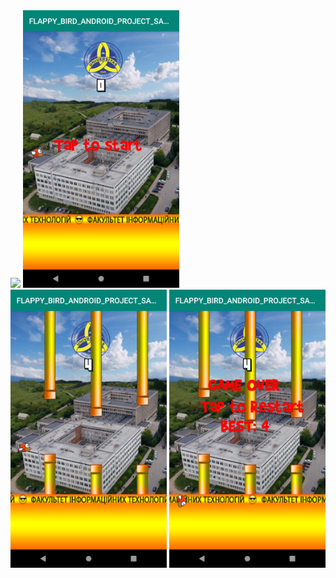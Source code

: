 <img src="https://github.com/AndriySavic/ANDROID_LAB/blob/master/ANDROID_PROJECT_SAVICH/Screenshot/%D0%9F%D0%A0%D0%9E%D0%95%D0%9A%D0%A2.gif" width="850">

<img src="https://github.com/AndriySavic/ANDROID_LAB/blob/master/ANDROID_PROJECT_SAVICH/Screenshot/1111.png" width="250">

<img src="https://github.com/AndriySavic/ANDROID_LAB/blob/master/ANDROID_PROJECT_SAVICH/Screenshot/2222.png" width="250">

<img src="https://github.com/AndriySavic/ANDROID_LAB/blob/master/ANDROID_PROJECT_SAVICH/Screenshot/3333.png" width="250">


